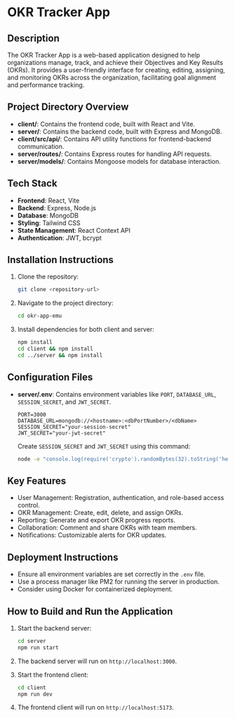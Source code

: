 # OKR Tracker App

## Description

The OKR Tracker App is a web-based application designed to help organizations manage, track, and achieve their Objectives and Key Results (OKRs). It provides a user-friendly interface for creating, editing, assigning, and monitoring OKRs across the organization, facilitating goal alignment and performance tracking.

## Project Directory Overview

- **client/**: Contains the frontend code, built with React and Vite.
- **server/**: Contains the backend code, built with Express and MongoDB.
- **client/src/api/**: Contains API utility functions for frontend-backend communication.
- **server/routes/**: Contains Express routes for handling API requests.
- **server/models/**: Contains Mongoose models for database interaction.

## Tech Stack

- **Frontend**: React, Vite
- **Backend**: Express, Node.js
- **Database**: MongoDB
- **Styling**: Tailwind CSS
- **State Management**: React Context API
- **Authentication**: JWT, bcrypt

## Installation Instructions

1. Clone the repository:
   ```bash
   git clone <repository-url>
   ```
2. Navigate to the project directory:
   ```bash
   cd okr-app-emu
   ```
3. Install dependencies for both client and server:
   ```bash
   npm install
   cd client && npm install
   cd ../server && npm install
   ```

## Configuration Files

- **server/.env**: Contains environment variables like `PORT`, `DATABASE_URL`, `SESSION_SECRET`, and `JWT_SECRET`.

  ```env
  PORT=3000
  DATABASE_URL=mongodb://<hostname>:<dbPortNumber>/<dbName>
  SESSION_SECRET="your-session-secret"
  JWT_SECRET="your-jwt-secret"
  ```

  Create `SESSION_SECRET` and `JWT_SECRET` using this command:

  ```bash
  node -e "console.log(require('crypto').randomBytes(32).toString('hex'))"
  ```

## Key Features

- User Management: Registration, authentication, and role-based access control.
- OKR Management: Create, edit, delete, and assign OKRs.
- Reporting: Generate and export OKR progress reports.
- Collaboration: Comment and share OKRs with team members.
- Notifications: Customizable alerts for OKR updates.

## Deployment Instructions

- Ensure all environment variables are set correctly in the `.env` file.
- Use a process manager like PM2 for running the server in production.
- Consider using Docker for containerized deployment.

## How to Build and Run the Application

1. Start the backend server:
   ```bash
   cd server
   npm run start
   ```
2. The backend server will run on `http://localhost:3000`.

3. Start the frontend client:
   ```bash
   cd client
   npm run dev
   ```
4. The frontend client will run on `http://localhost:5173`.
